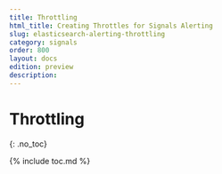 ```yaml
---
title: Throttling
html_title: Creating Throttles for Signals Alerting
slug: elasticsearch-alerting-throttling
category: signals
order: 800
layout: docs
edition: preview
description: 
---
```


<!--- Copyright 2019 floragunn GmbH -->

# Throttling
{: .no_toc}

{% include toc.md %}


